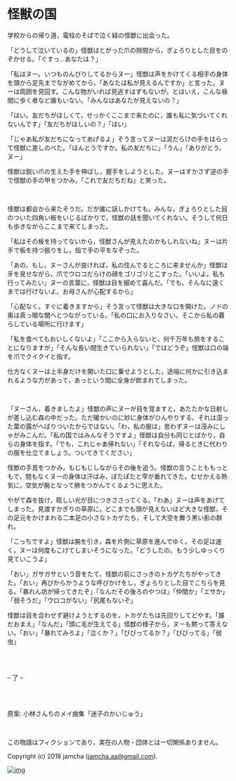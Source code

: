 

# 怪獣の国

学校からの帰り道，電柱のそばで泣く緑の怪獣に出会った。  

「どうして泣いているの」怪獣はとがった爪の隙間から，ぎょろりとした目をのぞかせる。「ぐすっ…あなたは？」  

「私はヌー。いつものんびりしてるからヌー」怪獣は声をかけてくる相手の身体を頭から足先までながめてから，「あなたは私が見えるんですか」と言った。ヌーは周囲を見回す。こんな物がいれば見逃すはずもないが，とはいえ，こんな昼間に歩く者など誰もいない。「みんなはあなたが見えないの？」  

「はい。友だちがほしくて，せっかくここまで来たのに，誰も私に気づいてくれないんです」「友だちがほしいの？」「はい」  

「じゃあ私が友だちになってあげるよ」そう言ってヌーは泥だらけの手をはらって怪獣に差しのべた。「ほんとうですか。私の友だちに」「うん」「ありがとう，ヌー」  

怪獣は鋭い爪の生えた手を伸ばし，握手をしようとした。ヌーはすかさず逆の手で怪獣の手の甲をつかみ，「これで友だちだね」と笑った。  

<br>  

怪獣は都会から来たそうだ。だが誰に話しかけても，みんな，ぎょろりとした目のついた四角い板をいじるばかりで，怪獣の話を聞いてくれない。そうして何日も歩きながらここまで来てしまった。  

「私はその板を持ってないから，怪獣さんが見えたのかもしれないね」ヌーは片手で板を持つ振りをし，指で手の平をなぞった。  

「あの，もし，ヌーさんが良ければ，私の住んでるところに来ませんか」怪獣は牙を見せながら，爪でウロコだらけの顔をゴリゴリとこすった。「いいよ。私も行ってみたい」ヌーの言葉に，怪獣は目を細めて喜んだ。「でも，そんなに遠くまでは行けないよ。お母さんが心配するから」  

「心配なく。すぐに着きますから」そう言って怪獣は大きな口を開けた。ノドの奥は真っ暗な闇へとつながっている。「私の口にお入りなさい。そこから私の暮らしている場所に行けます」  

「私を食べてもおいしくないよ」「ここから入らないと，何千万年も旅をすることになりますが」「そんな長い間生きていられない」「ではどうぞ」怪獣は口の端を爪でクイクイと指す。  

仕方なくヌーは上半身だけを開いた口に乗せようとした，途端に何かに引き込まれるような力があって，あっという間に全身が飲まれてしまった。  

<br>  

「ヌーさん，着きましたよ」怪獣の声にヌーが目を覚ますと，あたたかな日射しが差し込む森の中だった。ただ暖かいのに妙に身体がひんやりする。それは湿った葉の露がへばりついたからではない。「わ，私の服は」思わずヌーは茂みにしゃがみこんだ。「私の国ではみんなそうですよ」怪獣は自分も同じとばかり，自らの身体を指す。「でも，これじゃあ帰れない」「それならば，帰るときに代わりの服を仕立てましょう。ついてきてください」  

怪獣の手首をつかみ，もじもじしながらその後を追う。怪獣の言うことももっともで，間もなくヌーの身体は汗ばみ，ぽたぽたと雫が垂れてきた。むせかえる熱気に，空気が腕となって肺をつかんでくるように思えた。  

やがて森を抜け，眩しい光が目につきささってくる。「わあ」ヌーは声をあげてしまった。見渡すかぎりの草原に，どこまでも頭が見えないほど大きな怪獣，その足元をかけまわる二本足の小さなトカゲたち，そして大空を舞う黒い影の群れ。  

「こっちですよ」怪獣は腕を引き，森を片側に草原を進んでゆく。その足は速く，ヌーは何度もこけてしまいそうになった。「どうしたの。もう少しゆっくり見ていこうよ」  

「おい」ガサガサという音をたて，怪獣の前にさっきのトカゲたちがやってきた。「おい」再びからかうような呼びかけをし，ぎょろりとした目でこちらを見る。「暴れん坊が帰ってきたぞ」「なんだその後ろのやつは」「仲間か」「エサか」「弱そうだ」「ウロコがない」「尻尾もないぞ」  

怪獣は目を合わせず避けようとするのを，トカゲたちは先回りしてどやす。「誰だおまえ」「なんだ」「頭に毛が生えてる」怪獣の様子から，ヌーも黙って答えない。「おい」「暴れてみろよ」「泣くか？」「びびってるか？」「びびってる」「弱虫」  

<br>  
<br>  

&#x2013; 了 &#x2013;  

<br>  
<br>  

原案: 小林さんちのメイ曲集「迷子のかいじゅう」  

<br>  

この物語はフィクションであり，実在の人物・団体とは一切関係ありません。  

Copyright (c) 2018 jamcha (jamcha.aa@gmail.com).  

[![img](http://i.creativecommons.org/l/by-nc-sa/4.0/88x31.png)](http://creativecommons.org/licenses/by-nc-sa/4.0/deed)  

